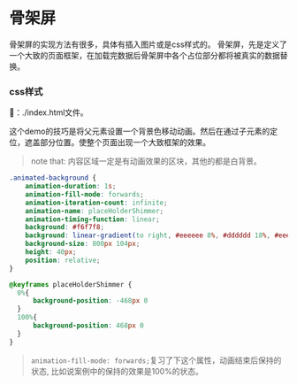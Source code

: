 # 骨架屏

骨架屏的实现方法有很多，具体有插入图片或是css样式的。
骨架屏，先是定义了一个大致的页面框架，在加载完数据后骨架屏中各个占位部分都将被真实的数据替换。

### css样式

🌰：./index.html文件。

这个demo的技巧是将父元素设置一个背景色移动动画。然后在通过子元素的定位，遮盖部分位置。使整个页面出现一个大致框架的效果。

> note that: 内容区域一定是有动画效果的区块，其他的都是白背景。
```css
.animated-background {
    animation-duration: 1s;
    animation-fill-mode: forwards;
    animation-iteration-count: infinite;
    animation-name: placeHolderShimmer;
    animation-timing-function: linear;
    background: #f6f7f8;
    background: linear-gradient(to right, #eeeeee 8%, #dddddd 18%, #eeeeee 33%);
    background-size: 800px 104px;
    height: 40px;
    position: relative;
}

@keyframes placeHolderShimmer {
  0%{
      background-position: -468px 0
  }
  100%{
      background-position: 468px 0
  }
}
```

> `animation-fill-mode: forwards;`复习了下这个属性，动画结束后保持的状态, 比如说案例中的保持的效果是100%的状态。


